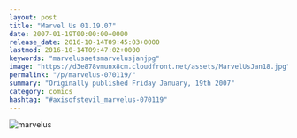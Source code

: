 ```yaml
---
layout: post
title: "Marvel Us 01.19.07"
date: 2007-01-19T00:00:00+0000
release_date: 2016-10-14T09:45:03+0000
lastmod: 2016-10-14T09:47:02+0000
keywords: "marvelusaetsmarvelusjanjpg"
image: "https://d3e878vmunx8cm.cloudfront.net/assets/MarvelUsJan18.jpg"
permalink: "/p/marvelus-070119/"
summary: "Originally published Friday January, 19th 2007"
category: comics
hashtag: "#axisofstevil_marvelus-070119"
---
```


![marvelus](https://d3e878vmunx8cm.cloudfront.net/assets/MarvelUsJan18.jpg)
